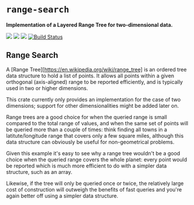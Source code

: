 # `range-search`

**Implementation of a Layered Range Tree for two-dimensional data.**

[![](https://docs.rs/range-tree/badge.svg)](https://docs.rs/range-tree/)
[![](https://img.shields.io/crates/v/range-tree.svg)](https://crates.io/crates/range-tree)
[![](https://img.shields.io/crates/d/range-tree.svg)](https://crates.io/crates/range-tree)
[![Build Status](https://github.com/fitzgen/range-tree/workflows/Rust/badge.svg)](https://github.com/jscheid/range-tree/actions?query=workflow%3ARust)

## Range Search

A [Range Tree][https://en.wikipedia.org/wiki/range_tree] is an ordered tree data
structure to hold a list of points. It allows all points within a given
orthogonal (axis-aligned) range to be reported efficiently, and is typically
used in two or higher dimensions.

This crate currently only provides an implementation for the case of
two dimensions; support for other dimensionalities might be added later on.

Range trees are a good choice for when the queried range is small compared to
the total range of values, and when the same set of points will be queried more
than a couple of times: think finding all towns in a latitute/longitude range
that covers only a few square miles, although this data structure can obviously
be useful for non-geometrical problems.

Given this example it's easy to see why a range tree wouldn't be a good choice
when the queried range covers the whole planet: every point would be reported
which is much more efficient to do with a simpler data structure, such as an
array.

Likewise, if the tree will only be queried once or twice, the relatively large
cost of construction will outweigh the benefits of fast queries and you're again
better off using a simpler data structure.
